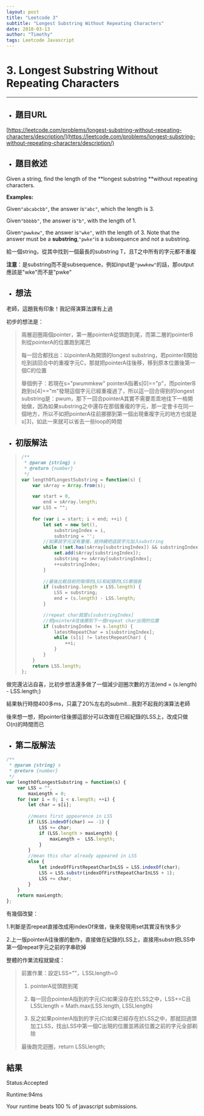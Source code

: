 ```yaml
---
layout: post
title: "Leetcode 3"
subtitle: "Longest Substring Without Repeating Characters"
date: 2018-03-13
author: "Timothy"
tags: Leetcode Javascript
---
```


# 3. Longest Substring Without Repeating Characters

---

* ## 題目URL

[https://leetcode.com/problems/longest-substring-without-repeating-characters/description/](https://leetcode.com/problems/longest-substring-without-repeating-characters/description/)



* ## 題目敘述

Given a string, find the length of the **longest substring **without repeating characters.

**Examples:**

Given`"abcabcbb"`, the answer is`"abc"`, which the length is 3.

Given`"bbbbb"`, the answer is`"b"`, with the length of 1.

Given`"pwwkew"`, the answer is`"wke"`, with the length of 3. Note that the answer must be a **substring**,`"pwke"`is a subsequence and not a substring.



給一個string，從其中找到一個最長的substring T，且T之中所有的字元都不重複

**注意**：是substring而不是subsequence，例如input是`"pwwkew"`的話，那output應該是"wke"而不是"pwke"

## 

* ## 想法

老師，這題我有印象！我記得演算法課有上過

初步的想法是：

> 兩層迴圈兩個pointer，第一層pointerA從頭跑到尾，而第二層的pointerB則從pointerA的位置跑到尾巴
>
> 每一回合都找出：以pointerA為開頭的longest substring，若pointerB開始吃到該回合中的重複字元C，那就把pointerA往後移，移到原本位置後第一個C的位置
>
> 舉個例子：若現在s="pwummkew" pointerA指著s\[0\]=="p"，而pointerB跑到s\[4\]=="m"發現這個字元已經重複過了，所以這一回合得到的longest substring是：pwum，那下一回合pointerA其實不需要乖乖地往下一格開始做，因為如果substring之中還存在那個重複的字元，那一定會卡在同一個地方，所以不如把pointerA往前挪挪到第一個出現重複字元的地方也就是s\[3\]，如此一來就可以省去一些loop的時間



* ## 初版解法

> ```js
> /**
>  * @param {string} s
>  * @return {number}
>  */
> var lengthOfLongestSubstring = function(s) {
>     var sArray = Array.from(s);
>
>     var start = 0,
>         end = sArray.length;
>     var LSS = "";
>     
>     for (var i = start; i < end; ++i) {
>         let set = new Set(),
>             substringIndex = i,
>             substring = '';
>         //如果該字元沒有重複，就持續把這該字元加入substring
>         while (!set.has(sArray[substringIndex]) && substringIndex < sArray.length) {
>             set.add(sArray[substringIndex]);
>             substring += sArray[substringIndex];
>             ++substringIndex;
>         }
>         
>         //最後比較目前的取得的LSS和紀錄的LSS哪個長
>         if (substring.length > LSS.length) {
>             LSS = substring;
>             end = (s.length) - LSS.length;
>         }
>
>         //repeat char就是s[substringIndex]
>         //把pointerA往後挪到下一個repeat char出現的位置
>         if (substringIndex != s.length) {
>             latestRepeatChar = s[substringIndex];
>             while (s[i] != latestRepeatChar) {
>                 ++i;
>             }
>         }
>     }
>     return LSS.length;
> };
> ```

做完還沾沾自喜，比初步想法還多做了一個減少迴圈次數的方法\(end = \(s.length\) - LSS.length;\)

結果執行時間400多ms，只贏了20%左右的submit...我對不起我的演算法老師



後來想一想，把pointer往後挪這部分可以改做在已經紀錄的LSS上，改成只做O\(n\)的時間而已



* ## 第二版解法

```js
/**
 * @param {string} s
 * @return {number}
 */
var lengthOfLongestSubstring = function(s) {
    var LSS = "",
        maxLength = 0;
    for (var i = 0; i < s.length; ++i) {
        let char = s[i];
        
        //means first appearence in LSS
        if (LSS.indexOf(char) == -1) {
            LSS += char;
            if (LSS.length > maxLength) {
                maxLength =  LSS.length;
            }
        } 
        //mean this char already appeared in LSS
        else {
            let indexOfFirstRepeatCharInLSS = LSS.indexOf(char);
            LSS = LSS.substr(indexOfFirstRepeatCharInLSS + 1);
            LSS += char;
        }
    }
    return maxLength;
};
```

有幾個改變：

1.判斷是否repeat直接改成用indexOf來做，後來發現用set其實沒有快多少

2.上一版pointerA往後挪的動作，直接做在紀錄的LSS上，直接用substr把LSS中第一個repeat字元之前的字串砍掉

整體的作業流程就變成：

> 前置作業：設定LSS=""，LSSLlength=0
>
> 1. pointerA從頭跑到尾
>
> 2. 每一回合pointerA指到的字元\(C\)如果沒存在於LSS之中，LSS+=C且LSSLlength = Math.max\(LSS.length, LSSLlength\)
>
> 3. 反之如果pointerA指到的字元\(C\)如果已經存在於LSS之中，那就回過頭加工LSS，找出LSS中第一個C出現的位置並將該位置之前的字元全部剃除
>
> 最後跑完迴圈，return LSSLlength;

## 結果

Status:Accepted

Runtime:94ms

Your runtime beats 100 % of javascript submissions.

